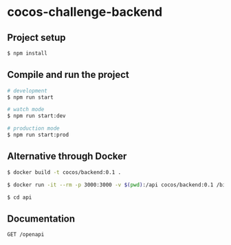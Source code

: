 # cocos-challenge-backend

## Project setup

```bash
$ npm install
```

## Compile and run the project

```bash
# development
$ npm run start

# watch mode
$ npm run start:dev

# production mode
$ npm run start:prod
```

## Alternative through Docker

```bash
$ docker build -t cocos/backend:0.1 .

$ docker run -it --rm -p 3000:3000 -v $(pwd):/api cocos/backend:0.1 /bin/bash

$ cd api
```

## Documentation

`GET /openapi`
